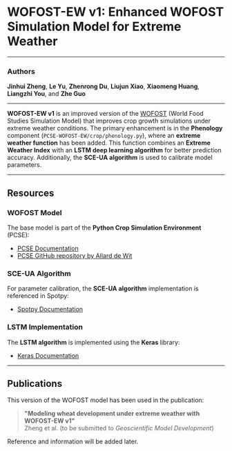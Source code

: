 # WOFOST-EW v1: Enhanced WOFOST Simulation Model for Extreme Weather

---

### Authors  
**Jinhui Zheng**, **Le Yu**, **Zhenrong Du**, **Liujun Xiao**, **Xiaomeng Huang**, **Liangzhi You**, and **Zhe Guo**

---

**WOFOST-EW v1** is an improved version of the [WOFOST](https://www.wur.nl/en/Research-Results/Research-Institutes/Environmental-Research/Facilities-Tools/Software-models-and-databases/WOFOST.htm) (World Food Studies Simulation Model) that improves crop growth simulations under extreme weather conditions. The primary enhancement is in the **Phenology** component (`PCSE-WOFOST-EW/crop/phenology.py`), where an **extreme weather function** has been added. This function combines an **Extreme Weather Index** with an **LSTM deep learning algorithm** for better prediction accuracy. Additionally, the **SCE-UA algorithm** is used to calibrate model parameters.

---

## Resources

### WOFOST Model
The base model is part of the **Python Crop Simulation Environment** (PCSE):
- [PCSE Documentation](https://pcse.readthedocs.io/en/stable/)
- [PCSE GitHub repository by Allard de Wit](https://github.com/ajwdewit/pcse.git)

### SCE-UA Algorithm
For parameter calibration, the **SCE-UA algorithm** implementation is referenced in Spotpy:
- [Spotpy Documentation](https://spotpy.readthedocs.io/en/latest/)

### LSTM Implementation
The **LSTM algorithm** is implemented using the **Keras** library:
- [Keras Documentation](https://keras.io/)

---

## Publications

This version of the WOFOST model has been used in the publication:  

> **"Modeling wheat development under extreme weather with WOFOST-EW v1"**  
> Zheng et al. (to be submitted to *Geoscientific Model Development*)

Reference and information will be added later.
